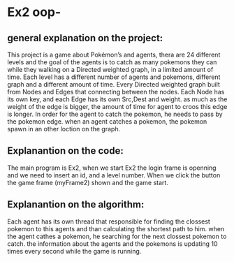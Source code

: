 # Ex2 oop-
## general explanation on the project:
This project is a game about Pokémon’s and agents, thera are 24 different levels and the goal of the agents is to catch as many pokemons they can while they walking on a Directed weighted graph, in a limited amount of time.
Each level has a different number of agents and pokemons, different graph and a different amount of time.
Every Directed weighted graph built from Nodes and Edges that connecting between the nodes.
Each Node has its own key, and each Edge has its own Src,Dest and weight.
as much as the weight of the edge is bigger, the amount of time for agent to croos this edge is longer.
In order for the agent to catch the pokemon, he needs to pass by the pokemon edge.
when an agent catches a pokemon, the pokemon spawn in an other loction on the graph.


## Explanantion on the code:
The main program is Ex2, when we start Ex2 the login frame is openning and we need to insert an id, and a level number.
When we click the button the game frame (myFrame2) shown and the game start.

## Explanantion on the algorithm:
Each agent has its own thread that responsible for finding the clossest pokemon to this agents and than calculating the shortest path to him.
when the agent cathes a pokemon, he searching for the next clossest pokemon to catch.
the information about the agents and the pokemons is updating 10 times every second while the game is running.



